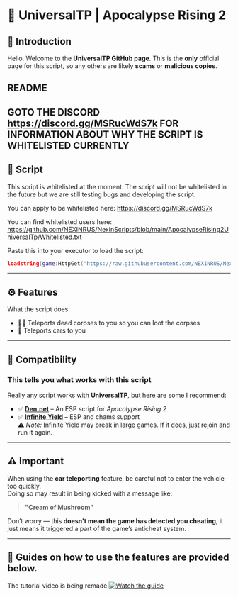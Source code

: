 # 👤 UniversalTP | Apocalypse Rising 2

## 📘 Introduction  
Hello. Welcome to the **UniversalTP GitHub page**. This is the **only** official page for this script, so any others are likely **scams** or **malicious copies**.

## README
GOTO THE DISCORD https://discord.gg/MSRucWdS7k  FOR  INFORMATION ABOUT WHY THE SCRIPT IS WHITELISTED CURRENTLY
---

## 📜 Script
This script is whitelisted at the moment.
The script will not be whitelisted in the future but we are still testing bugs and developing the script.

You can apply to be whitelisted here: https://discord.gg/MSRucWdS7k

You can find whitelisted users here: https://github.com/NEXINRUS/NexinScripts/blob/main/ApocalypseRising2UniversalTp/Whitelisted.txt

Paste this into your executor to load the script:

~~~~lua
loadstring(game:HttpGet("https://raw.githubusercontent.com/NEXINRUS/NexinScripts/refs/heads/main/ApocalypseRising2UniversalTp/Script.lua"))()
~~~~

---

## ⚙️ Features  
What the script does:  
- 🧟‍♂️ Teleports dead corpses to you so you can loot the corpses  
- 🚗 Teleports cars to you  

---

## 🔌 Compatibility  
### This tells you what works with this script

Really any script works with **UniversalTP**, but here are some I recommend:

- ✅ [**Den.net**](https://github.com/dengertheguy/den.net) – An ESP script for *Apocalypse Rising 2*  
- ✅ [**Infinite Yield**](https://infyiff.github.io/Download.html) – ESP and chams support  
  ⚠️ *Note:* Infinite Yield may break in large games. If it does, just rejoin and run it again.

---

## ⚠️ Important  
When using the **car teleporting** feature, be careful not to enter the vehicle too quickly.  
Doing so may result in being kicked with a message like:

> **"Cream of Mushroom"**

Don’t worry — this **doesn’t mean the game has detected you cheating**, it just means it triggered a part of the game’s anticheat system.

---

## 📘 Guides on how to use the features are provided below.
The tutorial video is being remade
[![Watch the guide](https://img.youtube.com/vi/F3aMLwqD5Ks/0.jpg)](https://www.youtube.com/watch?v=F3aMLwqD5Ks)
